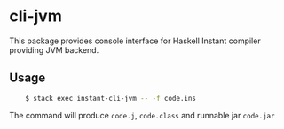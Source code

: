 # cli-jvm

This package provides console interface for Haskell Instant compiler
providing JVM backend.

## Usage

```bash
    $ stack exec instant-cli-jvm -- -f code.ins
```

The command will produce `code.j`, `code.class` and runnable jar `code.jar`
